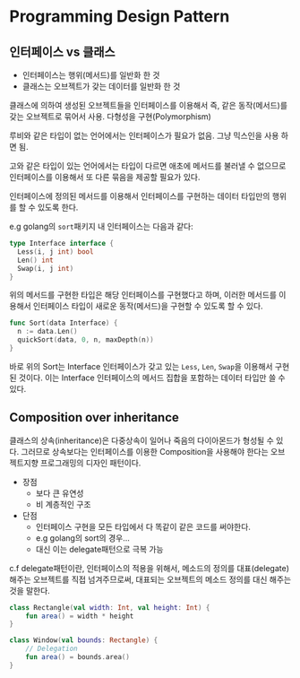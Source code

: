 # Programming Design Pattern

## 인터페이스 vs 클래스

- 인터페이스는 행위(메서드)를 일반화 한 것
- 클래스는 오브젝트가 갖는 데이터를 일반화 한 것

클래스에 의하여 생성된 오브젝트들을 인터페이스를 이용해서 즉, 같은 동작(메서드)를 갖는 오브젝트로 묶어서 사용. 다형성을 구현(Polymorphism)

루비와 같은 타입이 없는 언어에서는 인터페이스가 필요가 없음. 그냥 믹스인을 사용 하면 됨.

고와 같은 타입이 있는 언어에서는 타입이 다르면 애초에 메서드를 불러낼 수 없으므로 인터페이스를 이용해서 또 다른 묶음을 제공할 필요가 있다.

인터페이스에 정의된 메서드를 이용해서 인터페이스를 구현하는 데이터 타입만의 행위를 할 수 있도록 한다.

e.g golang의 `sort`패키지 내 인터페이스는 다음과 같다:

```go
type Interface interface {
  Less(i, j int) bool
  Len() int
  Swap(i, j int)
}
```

위의 메서드를 구현한 타입은 해당 인터페이스를 구현했다고 하며, 이러한 메서드를 이용해서 인터페이스 타입이 새로운 동작(메서드)을 구현할 수 있도록 할 수 있다.

```go
func Sort(data Interface) {
  n := data.Len()
  quickSort(data, 0, n, maxDepth(n))
}
```

바로 위의 Sort는 Interface 인터페이스가 갖고 있는 `Less`, `Len`, `Swap`을 이용해서 구현된 것이다. 이는 Interface 인터페이스의 메서드 집합을 포함하는 데이터 타입만 쓸 수 있다.

## Composition over inheritance

클래스의 상속(inheritance)은 다중상속이 일어나 죽음의 다이아몬드가 형성될 수 있다. 그러므로 상속보다는 인터페이스를 이용한 Composition을 사용해야 한다는 오브젝트지향 프로그래밍의 디자인 패턴이다.

- 장점
  - 보다 큰 유연성
  - 비 계층적인 구조
- 단점
  - 인터페이스 구현을 모든 타입에서 다 똑같이 같은 코드를 써야한다.
  - e.g golang의 sort의 경우...
  - 대신 이는 delegate패턴으로 극복 가능

c.f delegate패턴이란, 인터페이스의 적용을 위해서, 메소드의 정의를 대표(delegate)해주는 오브젝트를 직접 넘겨주므로써, 대표되는 오브젝트의 메소드 정의를 대신 해주는 것을 말한다.

```Kotlin
class Rectangle(val width: Int, val height: Int) {
    fun area() = width * height
}

class Window(val bounds: Rectangle) {
    // Delegation
    fun area() = bounds.area()
}
```
